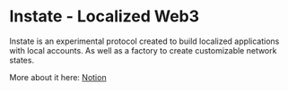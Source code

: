 # Instate - Localized Web3

Instate is an experimental protocol created to build localized applications with local accounts. As well as a factory to create customizable network states.

More about it here: [Notion](https://savory-jumbo-54b.notion.site/Instate-Protocol-Localized-web3-d0653d226bf44831b8d07200d31d8f54?pvs=4)